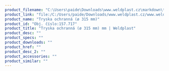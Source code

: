 ```yaml
---
product_filename: "C:\Users\paide\Downloads\www.weldplast.cz\markdown\tryska-ochranna-o-315-mm-mm.md"
product_link: "file:/C:/Users/paide/Downloads/www.weldplast.cz/www.weldplast.cz/sk/tryska-ochranna-o-315-mm-mm"
product_name: "Tryska ochranná (ø 315 mm)"
product_id: "Obj. číslo:157.717"
product_title: "Tryska ochranná (ø 315 mm) mm | Weldplast"
product_desc: ""
product_specs: ""
product_downloads: ""
product_href: ""
product_desc_2: ""
product_accessories: ""
product_similar: ""
---
```

